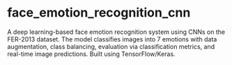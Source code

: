 # face_emotion_recognition_cnn
A deep learning-based face emotion recognition system using CNNs on the FER-2013 dataset. The model classifies images into 7 emotions with data augmentation, class balancing, evaluation via classification metrics, and real-time image predictions. Built using TensorFlow/Keras.
